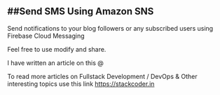 ##Send SMS Using Amazon SNS
---------------------------

Send notifications to your blog followers or any subscribed users using Firebase Cloud Messaging

Feel free to use modify and share.

I have written an article on this @ 

To read more articles on Fullstack Development / DevOps & Other interesting topics use this link https://stackcoder.in